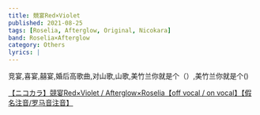```yaml
---
title: 競宴Red×Violet
published: 2021-08-25
tags: [Roselia, Afterglow, Original, Nicokara]
band: Roselia×Afterglow
category: Others
lyrics: |
---
```

竞宴,喜宴,囍宴,婚后高歌曲,对山歌,山歌,美竹兰你就是个（）,美竹兰你就是个()

<summary>
    <a href="https://www.bilibili.com/video/BV1Gx12YrEZ7/">
        【ニコカラ】競宴Red×Violet / Afterglow×Roselia【off vocal / on vocal】【假名注音/罗马音注音】
    </a>
</summary>
